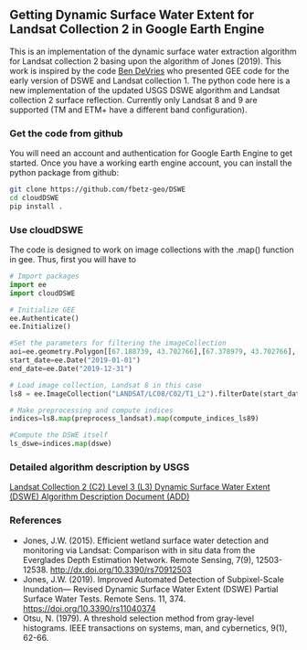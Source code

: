 ## Getting Dynamic Surface Water Extent for Landsat Collection 2 in Google Earth Engine
This is an implementation of the dynamic surface water extraction algorithm for Landsat
collection 2 basing upon the algorithm of Jones (2019). This work is inspired by 
the code [Ben DeVries](https://github.com/bendv/eedswe/) who presented GEE code for 
the early version of DSWE and Landsat collection 1. The python code here is a new
implementation of the updated USGS DSWE algorithm and Landsat collection 2 
surface reflection. Currently only Landsat 8 and 9 are supported 
(TM and ETM+ have a different band configuration). 


### Get the code from github
You will need an account and authentication for Google Earth Engine 
to get started. Once you have a working earth engine account, you can install
the python package from github:

```bash
git clone https://github.com/fbetz-geo/DSWE
cd cloudDSWE
pip install .
```

### Use cloudDSWE
The code is designed to work on image collections with the 
.map() function in gee. Thus, first you will have to

```python
# Import packages
import ee
import cloudDSWE

# Initialize GEE
ee.Authenticate()
ee.Initialize()

#Set the parameters for filtering the imageCollection
aoi=ee.geometry.Polygon[[67.188739, 43.702766],[67.378979, 43.702766],[67.378979, 43.836892],[67.188739, 43.836892],[67.188739, 43.702766]]
start_date=ee.Date("2019-01-01")
end_date=ee.Date("2019-12-31")

# Load image collection, Landsat 8 in this case 
ls8 = ee.ImageCollection("LANDSAT/LC08/C02/T1_L2").filterDate(start_date,end_date).filterBounds(aoi)

# Make preprocessing and compute indices
indices=ls8.map(preprocess_landsat).map(compute_indices_ls89)

#Compute the DSWE itself
ls_dswe=indices.map(dswe)
```
### Detailed algorithm description by USGS

[Landsat Collection 2 (C2) Level 3 (L3) Dynamic Surface Water Extent (DSWE) Algorithm Description Document (ADD) ](https://d9-wret.s3.us-west-2.amazonaws.com/assets/palladium/production/s3fs-public/media/files/LSDS-2084_LandsatC2_L3_DSWE_ADD-v1.pdf)

### References

- Jones, J.W. (2015). Efficient wetland surface water detection and monitoring via
Landsat: Comparison with in situ data from the Everglades Depth Estimation Network.
Remote Sensing, 7(9), 12503-12538. http://dx.doi.org/10.3390/rs70912503
- Jones, J.W. (2019). Improved Automated Detection of Subpixel-Scale Inundation—
Revised Dynamic Surface Water Extent (DSWE) Partial Surface Water Tests. Remote
Sens. 11, 374. https://doi.org/10.3390/rs11040374
- Otsu, N. (1979). A threshold selection method from gray-level histograms. IEEE
transactions on systems, man, and cybernetics, 9(1), 62-66.